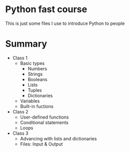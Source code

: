 # Python fast course
This is just some files I use to introduce Python to people

# Summary
 - Class 1
   - Basic types
     - Numbers
     - Strings
     - Booleans
     - Lists
     - Tuples
     - Dictionaries 
   - Variables
   - Built-in fuctions
 - Class 2
   - User-defined functions
   - Conditional statements
   - Loops
 - Class 3
   - Advancing with lists and dictionaries
   - Files: Input & Output
